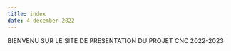 ```yaml
---
title: index
date: 4 december 2022
---
```

BIENVENU SUR LE SITE DE PRESENTATION DU PROJET CNC 2022-2023
